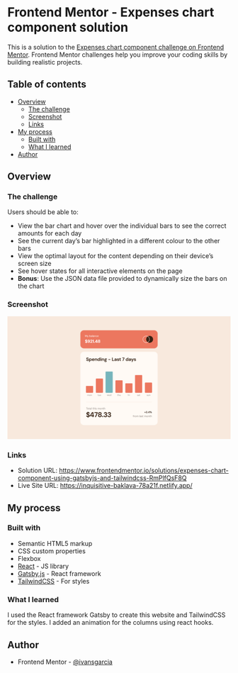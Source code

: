 # Frontend Mentor - Expenses chart component solution

This is a solution to the [Expenses chart component challenge on Frontend Mentor](https://www.frontendmentor.io/challenges/expenses-chart-component-e7yJBUdjwt). Frontend Mentor challenges help you improve your coding skills by building realistic projects. 

## Table of contents

- [Overview](#overview)
  - [The challenge](#the-challenge)
  - [Screenshot](#screenshot)
  - [Links](#links)
- [My process](#my-process)
  - [Built with](#built-with)
  - [What I learned](#what-i-learned)
- [Author](#author)

## Overview

### The challenge

Users should be able to:

- View the bar chart and hover over the individual bars to see the correct amounts for each day
- See the current day’s bar highlighted in a different colour to the other bars
- View the optimal layout for the content depending on their device’s screen size
- See hover states for all interactive elements on the page
- **Bonus**: Use the JSON data file provided to dynamically size the bars on the chart

### Screenshot

![](./screenshot.png)

### Links

- Solution URL: https://www.frontendmentor.io/solutions/expenses-chart-component-using-gatsbyjs-and-tailwindcss-RmPlfQsF8Q
- Live Site URL: https://inquisitive-baklava-78a21f.netlify.app/

## My process

### Built with

- Semantic HTML5 markup
- CSS custom properties
- Flexbox
- [React](https://reactjs.org/) - JS library
- [Gatsby.js](https://www.gatsbyjs.com/) - React framework
- [TailwindCSS](https://tailwindcss.com/) - For styles

### What I learned

I used the React framework Gatsby to create this website and TailwindCSS for the styles.
I added an animation for the columns using react hooks.

## Author

- Frontend Mentor - [@ivansgarcia](https://www.frontendmentor.io/profile/ivansgarcia)